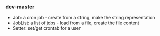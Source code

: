 ### dev-master

* Job: a cron job - create from a string, make the string representation
* JobList: a list of jobs - load from a file, create the file content
* Setter: set/get crontab for a user